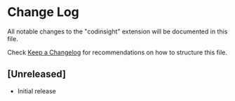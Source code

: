 # Change Log

All notable changes to the "codinsight" extension will be documented in this file.

Check [Keep a Changelog](http://keepachangelog.com/) for recommendations on how to structure this file.

## [Unreleased]

- Initial release